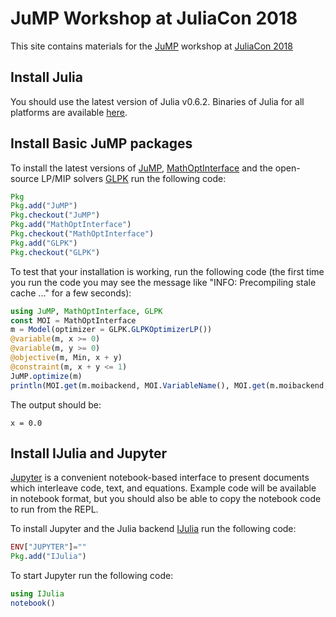 #  JuMP Workshop at JuliaCon 2018

This site contains materials for the [JuMP](https://github.com/JuliaOpt/JuMP.jl) workshop at [JuliaCon 2018](http://juliacon.org/2018/)

## Install Julia

You should use the latest version of Julia v0.6.2.
Binaries of Julia for all platforms are available [here](http://julialang.org/downloads/).


## Install Basic JuMP packages

To install the latest versions of [JuMP](https://github.com/JuliaOpt/JuMP.jl), [MathOptInterface](https://github.com/JuliaOpt/MathOptInterface.jl) and the open-source LP/MIP solvers [GLPK](https://www.gnu.org/software/glpk/) run the following code:
```julia
Pkg
Pkg.add("JuMP")
Pkg.checkout("JuMP")
Pkg.add("MathOptInterface")
Pkg.checkout("MathOptInterface")
Pkg.add("GLPK")
Pkg.checkout("GLPK")

```

To test that your installation is working, run the following code (the first time you run the code you may see the message like "INFO: Precompiling stale cache ..." for a few seconds):

```julia
using JuMP, MathOptInterface, GLPK
const MOI = MathOptInterface
m = Model(optimizer = GLPK.GLPKOptimizerLP())
@variable(m, x >= 0)
@variable(m, y >= 0)
@objective(m, Min, x + y)
@constraint(m, x + y <= 1)
JuMP.optimize(m)
println(MOI.get(m.moibackend, MOI.VariableName(), MOI.get(m.moibackend, MOI.VariableIndex, "x"))," = ",JuMP.resultvalue(x))
```

The output should be:

```
x = 0.0
```

## Install IJulia and Jupyter

[Jupyter](http://jupyter.org) is a convenient notebook-based interface to present documents which interleave code, text, and equations. Example code will be available in notebook format, but you should also be able to copy the notebook code to run from the REPL.

To install Jupyter and the Julia backend [IJulia](https://github.com/JuliaLang/IJulia.jl) run the following code:
```julia
ENV["JUPYTER"]=""
Pkg.add("IJulia")
```

To start Jupyter run the following code:
```julia
using IJulia
notebook()
```
